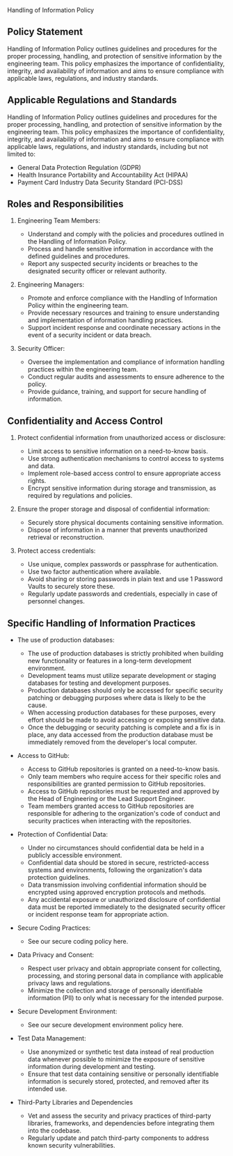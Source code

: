 Handling of Information Policy

## Policy Statement

Handling of Information Policy outlines guidelines and procedures for the proper processing, handling, and protection of sensitive information by the engineering team. This policy emphasizes the importance of confidentiality, integrity, and availability of information and aims to ensure compliance with applicable laws, regulations, and industry standards.

## Applicable Regulations and Standards

Handling of Information Policy outlines guidelines and procedures for the proper processing, handling, and protection of sensitive information by the engineering team. This policy emphasizes the importance of confidentiality, integrity, and availability of information and aims to ensure compliance with applicable laws, regulations, and industry standards, including but not limited to:

- General Data Protection Regulation (GDPR)
- Health Insurance Portability and Accountability Act (HIPAA)
- Payment Card Industry Data Security Standard (PCI-DSS)

## Roles and Responsibilities

1. Engineering Team Members:
   - Understand and comply with the policies and procedures outlined in the Handling of Information Policy.
   - Process and handle sensitive information in accordance with the defined guidelines and procedures.
   - Report any suspected security incidents or breaches to the designated security officer or relevant authority.

2. Engineering Managers:
   - Promote and enforce compliance with the Handling of Information Policy within the engineering team.
   - Provide necessary resources and training to ensure understanding and implementation of information handling practices.
   - Support incident response and coordinate necessary actions in the event of a security incident or data breach.

3. Security Officer:
   - Oversee the implementation and compliance of information handling practices within the engineering team.
   - Conduct regular audits and assessments to ensure adherence to the policy.
   - Provide guidance, training, and support for secure handling of information.

## Confidentiality and Access Control

1. Protect confidential information from unauthorized access or disclosure:
   - Limit access to sensitive information on a need-to-know basis.
   - Use strong authentication mechanisms to control access to systems and data.
   - Implement role-based access control to ensure appropriate access rights.
   - Encrypt sensitive information during storage and transmission, as required by regulations and policies.

2. Ensure the proper storage and disposal of confidential information:
   - Securely store physical documents containing sensitive information.
   - Dispose of information in a manner that prevents unauthorized retrieval or reconstruction.

3. Protect access credentials:
   - Use unique, complex passwords or passphrase for authentication.
   - Use two factor authentication where available.
   - Avoid sharing or storing passwords in plain text and use 1 Password Vaults to securely store these.
   - Regularly update passwords and credentials, especially in case of personnel changes.

## Specific Handling of Information Practices

- The use of production databases:
  - The use of production databases is strictly prohibited when building new functionality or features in a long-term development environment.
  - Development teams must utilize separate development or staging databases for testing and development purposes.
  - Production databases should only be accessed for specific security patching or debugging purposes where data is likely to be the cause.
  - When accessing production databases for these purposes, every effort should be made to avoid accessing or exposing sensitive data.
  - Once the debugging or security patching is complete and a fix is in place, any data accessed from the production database must be immediately removed from the developer's local computer.

- Access to GitHub:
  - Access to GitHub repositories is granted on a need-to-know basis.
  - Only team members who require access for their specific roles and responsibilities are granted permission to GitHub repositories.
  - Access to GitHub repositories must be requested and approved by the Head of Engineering or the Lead Support Engineer.
  - Team members granted access to GitHub repositories are responsible for adhering to the organization's code of conduct and security practices when interacting with the repositories.

- Protection of Confidential Data:
  - Under no circumstances should confidential data be held in a publicly accessible environment.
  - Confidential data should be stored in secure, restricted-access systems and environments, following the organization's data protection guidelines.
  - Data transmission involving confidential information should be encrypted using approved encryption protocols and methods.
  - Any accidental exposure or unauthorized disclosure of confidential data must be reported immediately to the designated security officer or incident response team for appropriate action.

- Secure Coding Practices:
  - See our secure coding policy here.

- Data Privacy and Consent:
  - Respect user privacy and obtain appropriate consent for collecting, processing, and storing personal data in compliance with applicable privacy laws and regulations.
  - Minimize the collection and storage of personally identifiable information (PII) to only what is necessary for the intended purpose.

- Secure Development Environment:
  - See our secure development environment policy here.

- Test Data Management:
  - Use anonymized or synthetic test data instead of real production data whenever possible to minimize the exposure of sensitive information during development and testing.
  - Ensure that test data containing sensitive or personally identifiable information is securely stored, protected, and removed after its intended use.

- Third-Party Libraries and Dependencies
  - Vet and assess the security and privacy practices of third-party libraries, frameworks, and dependencies before integrating them into the codebase.
  - Regularly update and patch third-party components to address known security vulnerabilities.
 



